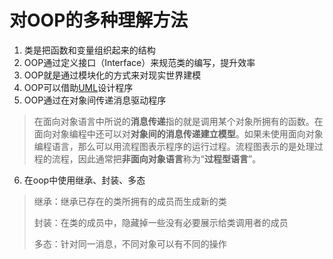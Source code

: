 # 对OOP的多种理解方法

1. 类是把函数和变量组织起来的结构
2. OOP通过定义接口（Interface）来规范类的编写，提升效率
3. OOP就是通过模块化的方式来对现实世界建模
4. OOP可以借助[UML](../bu-chong-nei-rong/uml.md)设计程序
5. OOP通过在对象间传递消息驱动程序

> 在面向对象语言中所说的**消息传递**指的就是调用某个对象所拥有的函数。在面向对象编程中还可以对**对象间的消息传递建立模型**。如果未使用面向对象编程语言，那么可以用流程图表示程序的运行过程。流程图表示的是处理过程的流程，因此通常把**非面向对象语言**称为“**过程型语言**”​。

6. 在oop中使用继承、封装、多态

> 继承：继承已存在的类所拥有的成员而生成新的类
>
> 封装：在类的成员中，隐藏掉一些没有必要展示给类调用者的成员
>
> 多态：针对同一消息，不同对象可以有不同的操作

